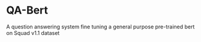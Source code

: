 # QA-Bert
 A question answering system fine tuning a general purpose pre-trained bert on Squad v1.1 dataset
